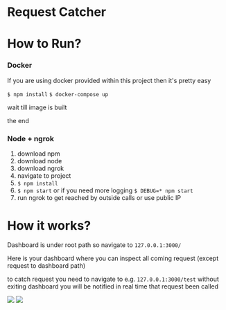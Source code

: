 Request Catcher
===============


# How to Run?

### Docker
If you are using docker provided within this project then it's pretty easy

`$ npm install`
`$ docker-compose up`

wait till image is built

the end

### Node + ngrok
1. download npm
2. download node
3. download ngrok
4. navigate to project
5. `$ npm install`
6. `$ npm start` or if you need more logging `$ DEBUG=* npm start`
7. run ngrok to get reached by outside calls or use public IP

# How it works?

Dashboard is under root path so navigate to `127.0.0.1:3000/`

Here is your dashboard where you can inspect all coming request (except request to dashboard path)

to catch request you need to navigate to e.g. `127.0.0.1:3000/test` without exiting dashboard you will be notified in real time that request been called

![](https://i.ibb.co/bW91QNk/image.png)
![](https://i.ibb.co/cbFG52S/image.png)
